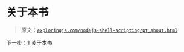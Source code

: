 # 关于本书

> 原文：[`exploringjs.com/nodejs-shell-scripting/pt_about.html`](https://exploringjs.com/nodejs-shell-scripting/pt_about.html)

下一步：1 关于本书
